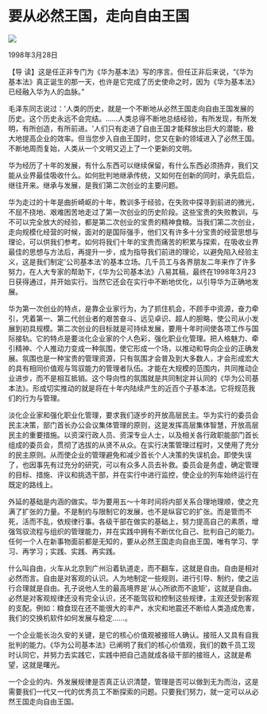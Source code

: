 # 要从必然王国，走向自由王国
<img class="pv" src="https://api.visitor.plantree.me/visitor-badge/pv?namespace=plantree.me&key=renzhengfei-speeches/./docs/speeches/1998/03/要从必然王国，走向自由王国.md">


1998年3月28日



【导  读】这是任正非专门为《华为基本法》写的序言。但任正非后来说，“《华为基本法》真正诞生的那一天，也许是它完成了历史使命之时，因为《华为基本法》已经融入华为人的血脉。”



毛泽东同志说过：'人类的历史，就是一个不断地从必然王国走向自由王国发展的历史。这个历史永远不会完结。……人类总得不断地总结经验，有所发现，有所发明，有所创造，有所前进。'人们只有走进了自由王国才能释放出巨大的潜能，极大地提高企业的效率。但当您步入自由王国时，您又在新的领域进入了必然王国。不断地周而复始，人类从一个文明又迈上了一个更新的文明。

华为经历了十年的发展，有什么东西可以继续保留，有什么东西必须扬弃，我们又能从业界最佳吸收什么。如何批判地继承传统，又如何在创新的同时，承先启后，继往开来。继承与发展，是我们第二次创业的主要问题。

华为走过的十年是曲折崎岖的十年，教训多于经验，在失败中探寻到前进的微光，不屈不挠地、艰难困苦地走过了第一次创业的历史阶段。这些宝贵的失败教训，与不可以完全放大的经验，都是第二次创业的宝贵的精神食粮。当我们第二次创业，走向规模化经营的时候，面对的是国际强手，他们又有许多十分宝贵的经营思想与理论，可以供我们参考。如何将我们十年的宝贵而痛苦的积累与探索，在吸收业界最佳的思想与方法后，再提升一步，成为指导我们前进的理论，以避免陷入经验主义，这是我们制定'公司基本法'的基本立场。几千员工与各界朋友二年来作了许多努力，在人大专家的帮助下，《华为公司基本法》八易其稿，最终在1998年3月23日获得通过，并开始实行。当然它还会在实行中不断地优化，以引导华为正确地发展。

华为第一次创业的特点，是靠企业家行为，为了抓住机会，不顾手中资源，奋力牵引，凭着第一、第二代创业者的艰苦奋斗、远见卓识、超人的胆略，使公司从小发展到初具规模。第二次创业的目标就是可持续发展，要用十年时间使各项工作与国际接轨。它的特点是要淡化企业家的个人色彩，强化职业化管理。把人格魅力、牵引精神、个人推动力变成一种氛围，使它形成一个场，以推动和导向企业的正确发展。氛围也是一种宝贵的管理资源，只有氛围才会普及到大多数人，才会形成宏大的具有相同价值观与驾驭能力的管理者队伍。才能在大规模的范围内，共同推动企业进步，而不是相互抵销。这个导向性的氛围就是共同制定并认同的《华为公司基本法》。形成切实推动的就是将在十年内陆续产生的近百个子基本法。它将规范我们的行为与管理。

淡化企业家和强化职业化管理，要求我们逐步的开放高层民主。华为实行的委员会民主决策，部门首长办公会议集体管理的原则，这是发挥高层集体智慧，开放高层民主的重要措施。以资深行政人员、资深专业人士，以及相关各行政职能部门首长组成的委员会，贯彻了选拔的从贤不从众。在实行决策管理过程时，又使用了充分的民主原则。从而使企业的管理避免和减少首长个人决策的失误机会。即使失误了，也因事先有过充分的研究，可以有众多人员去补救。委员会是务虚，确定管理的目标、措施、评议和挑选干部，并在实行中进行监控，使企业的列车始终运行在既定的路线上。

外延的基础是内涵的做实。华为要用五～十年时间将内部关系合理地理顺，使之充满了扩张的力量。不是制约与限制它的发展，也不是纵容它的扩张。而是管而不死，活而不乱，依规律行事。各级干部在做实的基础上，努力提高自己的素质，增强驾驭流程与组织的管理能力，并在实践中拥有不断优化自己、批判自己的能力。任何一个人在新事物面前都是无知的，要从必然王国走向自由王国，唯有学习、学习、再学习；实践、实践、再实践。

什么叫自由，火车从北京到广州沿着轨道走，而不翻车，这就是自由。自由是相对必然而言。自由是对客观的认识。人为地制定一些规则，进行引导、制约，使之运行合理就是自由。孔子说他人生的最高境界是'从心所欲而不逾矩'，这就是自由。必然是对客观规律还没有完全认识，还不能驾驭和控制这些规律，主观还受到客观的支配。例如：粮食现在还不能很大的丰产，水灾和地震还不断给人类造成危害，我们的交换机软件如何发展与稳定……。

一个企业能长治久安的关键，是它的核心价值观被接班人确认。接班人又具有自我批判的能力。《华为公司基本法》已阐明了我们的核心价值观，我们的数千员工现时认同它，并努力去实践它，实践中把自己造就成各级干部的接班人，这就是希望，这就是曙光。

一个企业的内、外发展规律是否真正认识清楚，管理是否可以做到无为而治，这是需要我们一代又一代的优秀员工不断探索的问题。只要我们努力，就一定可以从必然王国走向自由王国。
